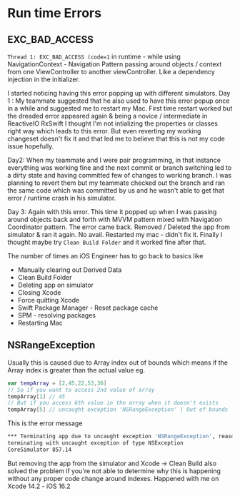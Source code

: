 # Run time Errors


## EXC_BAD_ACCESS

`Thread 1: EXC_BAD_ACCESS (code=1` in runtime - while using NavigationContext - Navigation Pattern passing around objects / context from one ViewController to another viewController. Like a dependency injection in the initializer.

I started noticing having this error popping up with different simulators.
Day 1 : 
My teammate suggested that he also used to have this error popup once in a while and suggested me to restart my Mac.
First time restart worked but the dreaded error appeared again & being a novice / intermediate in ReactiveIO RxSwift I thought I'm not intializing the properties or classes right way which leads to this error.
But even reverting my working changeset doesn't fix it and that led me to believe that this is not my code issue hopefully.

Day2:
When my teammate and I were pair programming, in that instance everything was working fine and the next commit or branch switching led to a dirty state and having committed few of changes to working branch. I was planning to revert them but my teammate checked out the branch and ran the same code which was committed by us and he wasn't able to get that error / runtime crash in his simulator.

Day 3: 
Again with this error. This time it popped up when I was passing around objects back and forth with MVVM pattern mixed with Navigation Coordinator pattern.
The error came back. Removed / Deleted the app from simulator & ran it again.
No avail.
Restarted my mac - didn't fix it.
Finally I thought maybe try `Clean Build Folder` and it worked fine after that.

The number of times an iOS Engineer has to go back to basics like 
- Manually clearing out Derived Data
- Clean Build Folder
- Deleting app on simulator
- Closing Xcode
- Force quitting Xcode
- Swift Package Manager - Reset package cache
- SPM - resolving packages
- Restarting Mac



## NSRangeException

Usually this is caused due to Array index out of bounds which means if the Array index is greater than the actual value
eg. 
```swift
var tempArray = [2,45,22,53,36]
// So if you want to access 2nd value of array
tempArray[1] // 45
// But if you access 6th value in the array when it doesn't exists
tempArray[5] // uncaught exception 'NSRangeException' | Out of bounds
```

This is the error message
```sh
*** Terminating app due to uncaught exception 'NSRangeException', reason: 'NSMutableRLEArray replaceObjectsInRange:withObject:length:: Out of bounds'
terminating with uncaught exception of type NSException
CoreSimulator 857.14
```

But removing the app from the simulator and Xcode -> Clean Build also solved the problem if you're not able to determine why this is happening without any proper code change around indexes. Happened with me on Xcode 14.2 - iOS 16.2